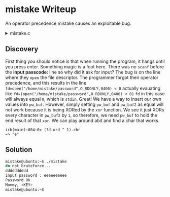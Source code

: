 # mistake Writeup

An operator precedence mistake causes an exploitable bug.
<details>
<summary> mistake.c </summary>
<p>
        
```c
#include <stdio.h>
#include <fcntl.h>

#define PW_LEN 10
#define XORKEY 1

void xor(char* s, int len){
        int i;
        for(i=0; i<len; i++){
                s[i] ^= XORKEY;
        }
}

int main(int argc, char* argv[]){

        int fd;
        if(fd=open("/home/mistake/password",O_RDONLY,0400) < 0){
                printf("can't open password %d\n", fd);
                return 0;
        }

        printf("do not bruteforce...\n");
        sleep(time(0)%20);

        char pw_buf[PW_LEN+1];
        int len;
        if(!(len=read(fd,pw_buf,PW_LEN) > 0)){
                printf("read error\n");
                close(fd);
                return 0;
        }

        char pw_buf2[PW_LEN+1];
        printf("input password : ");
        scanf("%10s", pw_buf2);

        // xor your input
        xor(pw_buf2, 10);

        if(!strncmp(pw_buf, pw_buf2, PW_LEN)){
                printf("Password OK\n");
                system("/bin/cat flag\n");
        }

        sleep(time(0)%20);

        char pw_buf[PW_LEN+1];
        int len;
        if(!(len=read(fd,pw_buf,PW_LEN) > 0)){
                printf("read error\n");
                close(fd);
                return 0;
        }

        char pw_buf2[PW_LEN+1];
        printf("input password : ");
        scanf("%10s", pw_buf2);

        // xor your input
        xor(pw_buf2, 10);

        if(!strncmp(pw_buf, pw_buf2, PW_LEN)){
                printf("Password OK\n");
                system("/bin/cat flag\n");
        }
        else{
                printf("Wrong Password\n");
        }

        close(fd);
        return 0;
}
```
</p>
</details>

## Discovery

First thing you should notice is that when running the program, it hangs until you press enter. Something magic is a foot here. There was no `scanf` before the **input passcode:** line so why did it ask for input? The bug is on the line where they `open` the file descriptor. The programmer forgot their operator precedence, and this results in the line `fd=open("/home/mistake/password",O_RDONLY,0400) < 0` actually evauating like `fd=(open("/home/mistake/password",O_RDONLY,0400) < 0)` `fd` in this case will always equal `0`, which is `stdin`. Great! We have a way to insert our own values into `pw_buf`. However, simply setting `pw_buf` and `pw_buf2` as equal will not work because it is being XORed by the `xor` function. We see it just XORs every character in `pw_buf2` by `1`, so therefore, we need `pw_buf` to hold the end result of that `xor`. We can play around abit and find a char that works.

```
irb(main):004:0> (?d.ord ^ 1).chr
=> "e"
```

## Solution
```bash
mistake@ubuntu:~$ ./mistake
do not bruteforce...
dddddddddd
input password : eeeeeeeeee
Password OK
Mommy, <KEY>
mistake@ubuntu:~$ 
```
